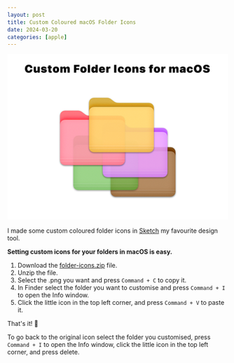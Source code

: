 ```yaml
---
layout: post
title: Custom Coloured macOS Folder Icons
date: 2024-03-20
categories: [apple]
---
```


![macOS Custom Coloured Folder Icons](/images/macos-custom-folder-icons.png)

I made some custom coloured folder icons in [Sketch](https://www.sketch.com) my favourite design tool.

**Setting custom icons for your folders in macOS is easy.**

1. Download the [folder-icons.zip](https://drive.google.com/file/d/1DjYow8ha1fgSczL-CujC5dj38s4IaIMV/view?usp=share_link) file.
2. Unzip the file.
3. Select the .png you want and press `Command + C` to copy it.
4. In Finder select the folder you want to customise and press `Command + I` to open the Info window.
5. Click the little icon in the top left corner, and press `Command + V` to paste it.

That's it! 🎉

To go back to the original icon select the folder you customised, press `Command + I` to open the Info window, click the little icon in the top left corner, and press delete.
